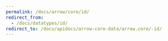 ```yaml
---
permalink: /docs/arrow/core/id/
redirect_from:
  - /docs/datatypes/id/
redirect_to: /docs/apidocs/arrow-core-data/arrow.core/-id/
---
```

